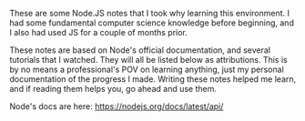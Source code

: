 These are some Node.JS notes that I took why learning this environment. I had some fundamental computer science knowledge before beginning, and I also had used JS for a couple of months prior.

These notes are based on Node's official documentation, and several tutorials that I watched. They will all be listed below as attributions. 
This is by no means a professional's POV on learning anything, just my personal documentation of the progress I made. 
Writing these notes helped me learn, and if reading them helps you, go ahead and use them. 

Node's docs are here: https://nodejs.org/docs/latest/api/